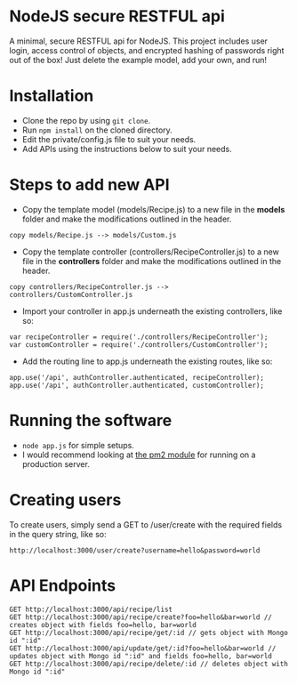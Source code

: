 # NodeJS secure RESTFUL api

A minimal, secure RESTFUL api for NodeJS. This project includes user login, access control of objects, and encrypted hashing of passwords right out of the box! Just delete the example model, add your own, and run!

# Installation

* Clone the repo by using ```git clone```.
* Run ```npm install``` on the cloned directory.
* Edit the private/config.js file to suit your needs.
* Add APIs using the instructions below to suit your needs.

# Steps to add new API

* Copy the template model (models/Recipe.js) to a new file in the **models** folder and make the modifications outlined in the header.

```copy models/Recipe.js --> models/Custom.js```

* Copy the template controller (controllers/RecipeController.js) to a new file in the **controllers** folder and make the modifications outlined in the header.

```copy controllers/RecipeController.js --> controllers/CustomController.js```

* Import your controller in app.js underneath the existing controllers, like so:

```
var recipeController = require('./controllers/RecipeController');
var customController = require('./controllers/CustomController');
```

* Add the routing line to app.js underneath the existing routes, like so:

```
app.use('/api', authController.authenticated, recipeController);
app.use('/api', authController.authenticated, customController);
```

# Running the software

* ```node app.js``` for simple setups.
* I would recommend looking at [the pm2 module](https://www.npmjs.com/package/pm2) for running on a production server.

# Creating users

To create users, simply send a GET to /user/create with the required fields in the query string, like so:

```
http://localhost:3000/user/create?username=hello&password=world
```

# API Endpoints

```
GET http://localhost:3000/api/recipe/list
GET http://localhost:3000/api/recipe/create?foo=hello&bar=world // creates object with fields foo=hello, bar=world
GET http://localhost:3000/api/recipe/get/:id // gets object with Mongo id ":id"
GET http://localhost:3000/api/update/get/:id?foo=hello&bar=world // updates object with Mongo id ":id" and fields foo=hello, bar=world
GET http://localhost:3000/api/recipe/delete/:id // deletes object with Mongo id ":id"
```
